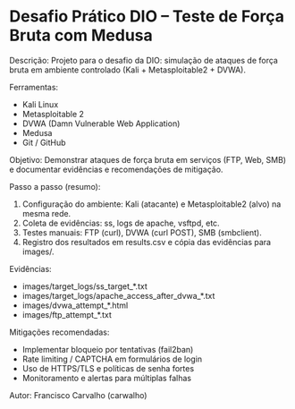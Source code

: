 # Desafio Prático DIO – Teste de Força Bruta com Medusa

Descrição:
Projeto para o desafio da DIO: simulação de ataques de força bruta em ambiente controlado (Kali + Metasploitable2 + DVWA).

Ferramentas:
- Kali Linux
- Metasploitable 2
- DVWA (Damn Vulnerable Web Application)
- Medusa
- Git / GitHub

Objetivo:
Demonstrar ataques de força bruta em serviços (FTP, Web, SMB) e documentar evidências e recomendações de mitigação.

Passo a passo (resumo):
1) Configuração do ambiente: Kali (atacante) e Metasploitable2 (alvo) na mesma rede.
2) Coleta de evidências: ss, logs de apache, vsftpd, etc.
3) Testes manuais: FTP (curl), DVWA (curl POST), SMB (smbclient).
4) Registro dos resultados em results.csv e cópia das evidências para images/.

Evidências:
- images/target_logs/ss_target_*.txt
- images/target_logs/apache_access_after_dvwa_*.txt
- images/dvwa_attempt_*.html
- images/ftp_attempt_*.txt

Mitigações recomendadas:
- Implementar bloqueio por tentativas (fail2ban)
- Rate limiting / CAPTCHA em formulários de login
- Uso de HTTPS/TLS e políticas de senha fortes
- Monitoramento e alertas para múltiplas falhas

Autor: Francisco Carvalho (carwalho)
